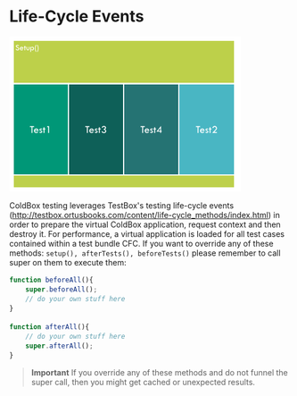 # Life-Cycle Events

![](../../images/testing-lifecycle.png)

ColdBox testing leverages TestBox's testing life-cycle events (http://testbox.ortusbooks.com/content/life-cycle_methods/index.html) in order to prepare the virtual ColdBox application, request context and then destroy it. For performance, a virtual application is loaded for all test cases contained within a test bundle CFC. If you want to override any of these methods: `setup(), afterTests(), beforeTests()` please remember to call super on them to execute them:

```js
function beforeAll(){
	super.beforeAll();
	// do your own stuff here
}

function afterAll(){
	// do your own stuff here
	super.afterAll();
}
```

> **Important** If you override any of these methods and do not funnel the super call, then you might get cached or unexpected results. 

